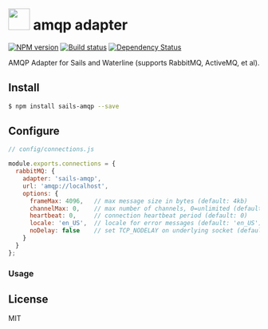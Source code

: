 # <img src="http://cdn.tjw.io/images/sails-logo.png" height='43px' /> amqp adapter

[![NPM version][npm-image]][npm-url]
[![Build status][travis-image]][travis-url]
[![Dependency Status][daviddm-image]][daviddm-url]

AMQP Adapter for Sails and Waterline (supports RabbitMQ, ActiveMQ, et al).

## Install
```sh
$ npm install sails-amqp --save
```

## Configure

```js
// config/connections.js

module.exports.connections = {
  rabbitMQ: {
    adapter: 'sails-amqp',
    url: 'amqp://localhost',
    options: {
      frameMax: 4096,   // max message size in bytes (default: 4kb)
      channelMax: 0,    // max number of channels, 0=unlimited (default: 0)
      heartbeat: 0,     // connection heartbeat period (default: 0)
      locale: 'en_US',  // locale for error messages (default: 'en_US')
      noDelay: false    // set TCP_NODELAY on underlying socket (default: false)
    }
  }
};

```

### Usage

## License
MIT

[sails-logo]: http://cdn.tjw.io/images/sails-logo.png
[sails-url]: https://sailsjs.org
[npm-image]: https://img.shields.io/npm/v/sails-amqp.svg?style=flat-square
[npm-url]: https://npmjs.org/package/sails-amqp
[travis-image]: https://img.shields.io/travis/tjwebb/sails-amqp.svg?style=flat-square
[travis-url]: https://travis-ci.org/tjwebb/sails-amqp
[daviddm-image]: http://img.shields.io/david/tjwebb/sails-amqp.svg?style=flat-square
[daviddm-url]: https://david-dm.org/tjwebb/sails-amqp
